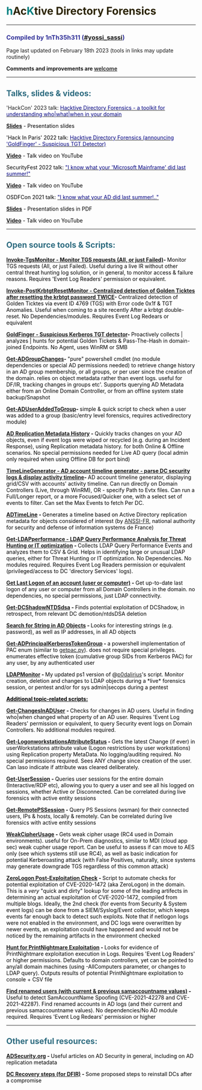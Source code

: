 <h1 style="color: #5e9ca0;"><span style="color: #008080;">h</span><span style="color: #2b2301;">Ac</span><span style="color: #008080;">K</span><span style="color: #2b2301;">tive Directory Forensics</span></h1>
<hr />
<h3 style="color: #2e6c80;"><span style="color: #333399;">Compiled by 1nTh35h311 (<a title="#yossi_sassi" href="https://twitter.com/yossi_sassi" target="_blank">#yossi_sassi</a>)</span></h3>
<p>Page last updated on February 18th 2023 (tools in links may update routinely)</p>
<p><strong>Comments and improvements are <a href="mailto:yossis@protonmail.com" target="_blank"><span style="color: #333333;">welcome</span></a></strong></p>
<hr />
<h2 style="color: #2e6c80;">Talks, slides &amp; videos:</h2>
'HackCon' 2023 talk: <a title="Hacktive Directory Forensics - a toolkit for understanding who|what|when in your domain" href="https://www.hackcon.org/hacktive-directory-forensics-a-toolkit-for-understanding-whowhatwhen-in-your-domain" target="_blank"><span style="color: #000080;">Hacktive Directory Forensics - a toolkit for understanding who|what|when in your domain</span></a></span> <span style="color: #000000;">
<p><a href="https://www.slideshare.net/yossis1/hacktive-directory-forensics-hackcon18-oslo" target="_blank"><strong>Slides</strong></a> - Presentation slides</p>
'Hack In Paris' 2022 talk: <a title="&quot;I know what your 'Microsoft Mainframe' did last summer!&quot;" href="https://hackinparis.com/archives/2022/#talk-2022-i-know-what-your-microsoft-mainframe-did-last-summer-hacktive-directory-forensics" target="_blank"><span style="color: #000080;">Hacktive Directory Forensics (announcing 'GoldFinger' - Suspicious TGT Detector)</span></a></span> <span style="color: #000000;">
<p><a title="Talk video on youtube" href="https://www.youtube.com/watch?v=a9LKT49JSd0" target="_blank"><strong>Video</strong></a> - Talk video on YouTube</p>
SecurityFest 2022 talk: <a title="&quot;I know what your 'Microsoft Mainframe' did last summer!&quot;" href="https://securityfest.com/speakers/2022/i-know-what-your-microsoft-mainframe-did-last-summer-hacktive-directory-forensics/" target="_blank"><span style="color: #000080;">"I know what your 'Microsoft Mainframe' did last summer!"</span></a></span> <span style="color: #000000;">
<p><a title="Talk video on youtube" href="https://youtu.be/PXHmXvWcJPY" target="_blank"><strong>Video</strong></a> - Talk video on YouTube</p>
OSDFCon 2021 talk: <a title="&quot;I know what your AD did last summer!..&quot;" href="https://www.osdfcon.org/events_2021/i-know-what-your-ad-did-last-summer/" target="_blank"><span style="color: #000080;">"I know what your AD did last summer!.."</span></a></span> <span style="color: #000000;">
<p><a href="https://s3.amazonaws.com/resources.osdfcon.org/presentations/2021/Yossi_Sassi_What_Your_AD_Did_Last_Summer_OSDFCon_2021.pdf" target="_blank"><strong>Slides</strong></a> - Presentation slides in PDF</p>
<p><a title="Talk video on youtube" href="https://www.youtube.com/watch?v=0WG186KOkLc" target="_blank"><strong>Video</strong></a> - Talk video on YouTube</p>
<hr />
<h2 style="color: #2e6c80;">Open source tools &amp; Scripts:</h2>
<p><strong><a title="Invoke-TgsMonitor - Monitor TGS requests (All, or just Failed)" href="https://github.com/YossiSassi/Invoke-TgsMonitor" target="_blank">Invoke-TgsMonitor - Monitor TGS requests (All, or just Failed)</a>- </strong>Monitor TGS requests (All, or just Failed). Useful during a live IR without other central threat hunting log solution, or in general, to monitor access & failure reasons. Requires 'Event Log Readers' permission or equivalent.</p>
<p><strong><a title="Invoke-PostKrbtgtResetMonitor - Centralized detection of Golden Ticktes after resetting the krbtgt password TWICE" href="https://github.com/YossiSassi/Invoke-PostKrbtgtResetMonitor" target="_blank">Invoke-PostKrbtgtResetMonitor - Centralized detection of Golden Ticktes after resetting the krbtgt password TWICE</a>- </strong>Centralized detection of Golden Ticktes via event ID 4769 (TGS) with Error code 0x1f & TGT Anomalies. Useful when coming to a site recently After a krbtgt double-reset. No Dependencies/modules. Requires Event Log Redears or equivalent</p>
<p><strong><a title="GoldFinger - Suspicious Kerberos TGT detector" href="https://github.com/YossiSassi/GoldFinger-Suspicious_TGT_Hunter" target="_blank">GoldFinger - Suspicious Kerberos TGT detector</a>- </strong>Proactively collects | analyzes | hunts for potential Golden Tickets & Pass-The-Hash in domain-joined Endpoints. No Agent, uses WinRM or SMB</p>
<p><strong><a title="Get-ADGroupChanges" href="https://github.com/YossiSassi/Get-ADGroupChanges" target="_blank">Get-ADGroupChanges</a>- </strong>"pure" powershell cmdlet (no module dependencies or special AD permissions needed) to retrieve change history in an AD group membership, or all groups, or per user since the creation of the domain. relies on object metadata rather than event logs. useful for DF/IR, tracking changes in groups etc'. Supports querying AD Metadata either from an Online Domain Controller, or from an offline system state backup/Snapshot</p>
<p><strong><a title="Get-ADUserAddedToGroup" href="https://github.com/YossiSassi/Get-ADUserAddedToGroup" target="_blank">Get-ADUserAddedToGroup</a>- </strong>simple &amp; quick script to check when a user was added to a group (basic/entry level forensics, requires activedirectory module)</p>
<p><strong><a title="AD Replication Metadata History" href="https://github.com/YossiSassi/AD-Replication-Metadata" target="_blank">AD Replication Metadata History</a> - </strong>Quickly tracks changes on your AD objects, even if event logs were wiped or recycled (e.g. during an Incident Response), using Replication metadata history. for both Online &amp; Offline scenarios. No special permissions needed for Live AD query (local admin only required when using Offline DB for port bind)<strong><br /></strong></p>
<p><strong><a title="TimeLineGenerator - AD account timeline generator - parse DC security logs & display activity timeline" href="https://github.com/YossiSassi/TimeLineGenerator" target="_blank">TimeLineGenerator - AD account timeline generator - parse DC security logs & display activity timeline</a>- </strong>AD account timeline generator, displaying grid/CSV with accounts' activity timeline. Can run directly on Domain Controllers (Live, through WinRM), OR - specify Path to Evtx files. Can run a Full/Longer report, or a more Focused/Quicker one, with a select set of events to filter. Can set the Max Events to fetch Per DC.</p>
<p><strong><a href="https://github.com/ANSSI-FR/ADTimeline" target="_blank" rel="noopener">ADTimeLine</a> - </strong>Generates a timeline based on Active Directory replication metadata for objects considered of interest (by <a href="https://www.ssi.gouv.fr/" target="_blank">ANSSI-FR</a>, national authority for security and defense of information systems de France)</p>
<p><strong><a title="Get-LDAPperformance - LDAP Query Performance Analysis for Threat Hunting or IT optimization" href="https://github.com/YossiSassi/Get-LDAPperformance" target="_blank" rel="noopener">Get-LDAPperformance - LDAP Query Performance Analysis for Threat Hunting or IT optimization</a> - </strong>Collects LDAP Query Performance Events and analyzes them to CSV & Grid. Helps in identifying large or unusual LDAP queries, either for Threat Hunting or IT optimization. No Dependencies. No modules required. Requires Event Log Readers permission or equivalent (privileged/access to DC 'directory Services' logs).</p>
<p><strong><a title="Get Last Logon of an account (user or computer)" href="https://github.com/YossiSassi/Get-LastLogon" target="_blank">Get Last Logon of an account (user or computer)</a> - </strong>Get up-to-date last logon of any user or computer from all Domain Controllers in the domain. no dependencies, no special permissions, just LDAP connectivity.</p>
<p><strong><a title="Get-DCShadowNTDSdsa" href="https://github.com/YossiSassi/Get-DCShadowNTDSdsa" target="_blank" rel="noopener">Get-DCShadowNTDSdsa</a> - </strong>Finds potential exploitation of DCShadow, in retrospect, from relevant DC demotion/ntdsDSA deletion</p>
<p><strong><a title="Search for String in AD Objects" href="https://github.com/YossiSassi/Misc_Tools/blob/main/Search%20for%20string%20in%20AD%20Objects.ps1" target="_blank">Search for String in AD Objects</a> - </strong>Looks for interesting strings (e.g. password), as well as IP addresses, in all AD objects</p>
<p><strong><a title="Get-ADPrincipalKerberosTokenGroup" href="https://github.com/YossiSassi/Get-ADPrincipalKerberosTokenGroup" target="_blank">Get-ADPrincipalKerberosTokenGroup</a> - </strong>a powershell implementation of PAC enum (similar to <a title="getpac.py" href="https://github.com/SecureAuthCorp/impacket/blob/master/examples/getPac.py" target="_blank">getpac.py</a>). does not require special privileges. enumerates effective token (cumulative group SIDs from Kerberos PAC) for any user, by any authenticated user</p>
<p><strong><a href="https://github.com/YossiSassi/LDAPmonitor" target="_blank" rel="noopener">LDAPMonitor</a> - </strong>My updated ps1 version of @<a href="https://github.com/p0dalirius/LDAPmonitor" target="_blank">p0dalirius</a>'s script. Monitor creation, deletion and changes to LDAP objects during a *live* forensics session, or pentest and/or for sys admin|secops during a pentest</p>
<p><span style="text-decoration: underline;"><strong>Additional topic-related scripts:</strong></span></p>
<p><strong><a title="Get-ChangesInADUser" href="https://github.com/YossiSassi/Get-ChangesInADUser" target="_blank" rel="noopener">Get-ChangesInADUser</a> - </strong>Checks for changes in AD users. Useful in finding who|when changed what property of an AD user. Requires 'Event Log Readers' permission or equivalent, to query Security event logs on Domain Controllers. No additional modules required.</p>
<p><strong><a title="Get-LogonworkstationsAttributeStatus" href="https://github.com/YossiSassi/Get-LogonworkstationsAttributeStatus" target="_blank" rel="noopener">Get-LogonworkstationsAttributeStatus</a> - </strong>Gets the latest Change (if ever) in userWorkstations attribute value (Logon restrictions by user workstations) using Replication property MetaData. No logging/auditing required. No special permissions required. Sees ANY change since creation of the user. Can laso indicate if attribute was cleared deliberately.</p>
<p><strong><a title="Get-UserSession" href="https://github.com/YossiSassi/Get-UserSession" target="_blank" rel="noopener">Get-UserSession</a> - </strong>Queries user sessions for the entire domain (Interactive/RDP etc), allowing you to query a user and see all his logged on sessions, whether Active or Disconnected. Can be correlated during live forensics with active entity sessions</p>
<p><strong><a title="Get-RemotePSSession" href="https://github.com/YossiSassi/Get-RemotePSSession" target="_blank">Get-RemotePSSession</a>&nbsp;- </strong>Query PS Sessions (wsman) for their connected users, IPs &amp; hosts, locally &amp; remotely. Can be correlated during live forensics with active entity sessions</p>
<p><strong><a title="WeakCipherUsage" href="https://github.com/YossiSassi/WeakCipherUsage" target="_blank">WeakCipherUsage</a> - </strong>Gets weak cipher usage (RC4 used in Domain environments). useful for On-Prem diagnostics, similar to MDI (cloud app sec) weak cupher usage report.&nbsp;Can be useful to assess if can move to AES only (see which systems still use RC4), as well as basic indication for potential Kerberoasting attack (with False Positives, naturally, since systems may generate downgrade TGS regardless of this common attack)</p>
<p><strong><a title="ZeroLogon Post-Exploitation Check" href="https://github.com/YossiSassi/ZeroLogon-Exploitation-Check" target="_blank" rel="noopener">ZeroLogon Post-Exploitation Check</a> - </strong>Script to automate checks for potential exploitation of CVE-2020-1472 (aka ZeroLogon) in the domain. This is a <em>very</em> "quick and dirty" lookup for some of the leading artifects in determining an actual exploitation of CVE-2020-1472, compiled from multiple blogs. Ideally, the 2nd check (for events from Security &amp; System event logs) can be done from a SIEM/Syslog/Event collector, which keeps events far enough back to detect such exploits. Note that if netlogon logs were not enabled in the environment, and DC logs were overwritten by newer events, an exploitation could have happened and would not be noticed by the remaining artifacts in the environment checked</p>
<p><strong><a title="Hunt for PrintNightmare Exploitation" href="https://github.com/YossiSassi/HuntPrintNightmareExploitation" target="_blank">Hunt for PrintNightmare Exploitation</a> - </strong>Looks for evidence of PrintNightmare exploitation execution in Logs. Requires 'Event Log Readers' or higher permissions. Defaults to domain controllers, yet can be pointed to any/all domain machines (using -AllComputers parameter, or changes to LDAP query). Outputs results of potential PrintNightmare exploitation to console + CSV file</p>
<p><strong><a title="Find renamed users (with updated &amp; previous samaccountname values)" href="https://github.com/YossiSassi/Misc_Tools/blob/main/Find%20renamed%20users%20-%20get%20current%20%26%20previous%20samAccountName.ps1" target="_blank"> Find renamed users (with current &amp; previous samaccountname values)</a> - </strong>Useful to detect SamAccountName Spoofing (CVE-2021-42278 and CVE-2021-42287). Find renamed accounts in AD logs (and their current and previous samaccountname values). No dependencies/No AD module required. Requires 'Event Log Redears' permission or higher</p>
<hr />
<h2 style="color: #2e6c80;">Other useful resources:</h2>
<p><strong><a title="ADSecurity.org" href="https://adsecurity.org/" target="_blank" rel="noopener">ADSecurity.org</a> - </strong>Useful articles on AD Security in general, including on AD replication metadata</p>
<p><strong><a title="DC Recovery steps (for DFIR)" href="https://github.com/gtworek/PSBits/blob/master/DFIR/DC_Recovery.md" target="_blank" rel="noopener">DC Recovery steps (for DFIR)</a> - </strong>Some proposed steps to reinstall DCs after a compromise</p>
<!--<p><strong><a title="Hunting with AD Repl metadata" href="http://www.harmj0y.net/blog/defense/hunting-with-active-directory-replication-metadata/" target="_blank" rel="noopener">Hunting with AD Replication metadata</a> - </strong>article on AD repl metadata, from another cool blog by <a title="harmj0y.net" href="http://www.harmj0y.net/blog/" target="_blank">harmj0y</a></p>-->
<p>&nbsp;</p>
